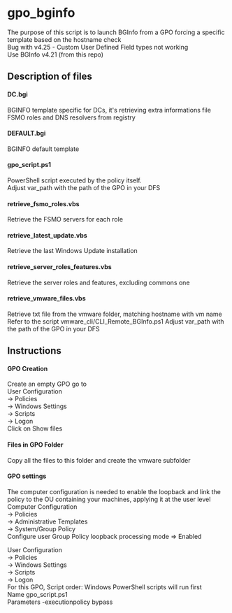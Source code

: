 # gpo_bginfo #
The purpose of this script is to launch BGInfo from a GPO forcing a specific template based on the hostname check  
Bug with v4.25 - Custom User Defined Field types not working  
Use BGInfo v4.21 (from this repo)
## Description of files ##
#### DC.bgi ####
BGINFO template specific for DCs, it's retrieving extra informations file FSMO roles and DNS resolvers from registry
#### DEFAULT.bgi ####
BGINFO default template
#### gpo_script.ps1 ####
PowerShell script executed by the policy itself.  
Adjust var_path with the path of the GPO in your DFS
#### retrieve_fsmo_roles.vbs ####
Retrieve the FSMO servers for each role
#### retrieve_latest_update.vbs ####
Retrieve the last Windows Update installation
#### retrieve_server_roles_features.vbs ####
Retrieve the server roles and features, excluding commons one
#### retrieve_vmware_files.vbs ####
Retrieve txt file from the vmware folder, matching hostname with vm name
Refer to the script vmware_cli/CLI_Remote_BGInfo.ps1
Adjust var_path with the path of the GPO in your DFS
## Instructions ##
#### GPO Creation ####
Create an empty GPO go to  
User Configuration  
-> Policies  
-> Windows Settings  
-> Scripts  
-> Logon  
Click on Show files  
#### Files in GPO Folder ####
Copy all the files to this folder and create the vmware subfolder  
#### GPO settings ####
The computer configuration is needed to enable the loopback and link the policy to the OU containing your machines, applying it at the user level  
Computer Configuration  
-> Policies  
-> Administrative Templates  
-> System/Group Policy  
Configure user Group Policy loopback processing mode => Enabled  
  
User Configuration  
-> Policies  
-> Windows Settings  
-> Scripts  
-> Logon  
For this GPO, Script order: Windows PowerShell scripts will run first  
Name        gpo_script.ps1  
Parameters  -executionpolicy bypass  
